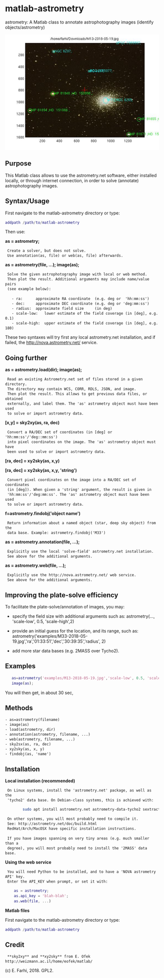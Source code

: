 # matlab-astrometry
  astrometry: A Matlab class to annotate astrophotography images (identify objects/astrometry)
  
  ![Image of Astrometry](https://github.com/farhi/matlab-astrometry/blob/master/examples/M13-solved.jpg?raw=true)
 
  Purpose
  -------
 
   This Matlab class allows to use the astrometry.net software, either installed 
   locally, or through internet connection, in order to solve (annotate) 
   astrophotography images.
 
  Syntax/Usage
  ------------
 
   First navigate to the matlab-astrometry directory or type:
 
   ```matlab
   addpath /path/to/matlab-astrometry
   ```
   Then use:
 
   **as = astrometry;**
   
     Create a solver, but does not solve. 
     Use annotation(as, file) or web(as, file) afterwards.
 
   **as = astrometry(file, ...); image(as);**
   
     Solve the given astrophotography image with local or web method. 
     Then plot the result. Additional arguments may include name/value pairs
     (see example below):
 
       - ra:      approximate RA coordinate  (e.g. deg or  'hh:mm:ss')
       - dec:     approximate DEC coordinate (e.g. deg or 'deg:mm:ss')
       - radius:  approximate field size     (in deg)
       - scale-low:   lower estimate of the field coverage (in [deg], e.g. 0.1)
       - scale-high:  upper estimate of the field coverage (in [deg], e.g. 180)
 
   These two syntaxes will try first any local astrometry.net installation, and
   if failed, the http://nova.astrometry.net/ service.
 
  Going further
  -------------
 
   **as = astrometry.load(dir); image(as);**
   
     Read an existing Astrometry.net set of files stored in a given directory.
     The directory may contain WCS, CORR, RDLS, JSON, and image.
     Then plot the result. This allows to get previous data files, or obtained
     externally, and label them. The 'as' astrometry object must have been used
     to solve or import astrometry data.
 
   **[x,y] = sky2xy(as, ra, dec)**
   
     Convert a RA/DEC set of coordinates (in [deg] or 'hh:mm:ss'/'deg::mm:ss')
     into pixel coordinates on the image. The 'as' astrometry object must have 
     been used to solve or import astrometry data.
 
   **[ra, dec] = xy2sky(as, x,y)**
   
   **[ra, dec] = xy2sky(as, x,y, 'string')**
   
     Convert pixel coordinates on the image into a RA/DEC set of coordinates 
     (in [deg]). When given a 'string' argument, the result is given in 
     'hh:mm:ss'/'deg:mm:ss'. The 'as' astrometry object must have been used
     to solve or import astrometry data.
 
   **f=astrometry.findobj('object name')**
   
     Return information about a named object (star, deep sky object) from the 
     data base. Example: astrometry.findobj('M33')
 
   **as = astrometry.annotation(file, ...);**
   
     Explicitly use the local 'solve-field' astrometry.net installation.
     See above for the additional arguments.
 
   **as = astrometry.web(file, ...);**
   
     Explicitly use the http://nova.astrometry.net/ web service.
     See above for the additional arguments.
 
  Improving the plate-solve efficiency
  ------------------------------------
 
   To facilitate the plate-solve/annotation of images, you may:
 
   * specify the field size with additional arguments such as: 
      astrometry(..., 'scale-low', 0.5, 'scale-high',2)
 
   * provide an initial guess for the location, and its range, such as:
      astrometry('examples/M33-2018-05-19.jpg','ra','01:33:51','dec','30:39:35','radius', 2)
 
   * add more star data bases (e.g. 2MASS over Tycho2).
 
  Examples
  --------
 
```matlab
   as=astrometry('examples/M13-2018-05-19.jpg','scale-low', 0.5, 'scale-high',2);
   image(as);
```

  You will then get, in about 30 sec, 

  Methods
  -------
   
    - as=astrometry(filename)
    - image(as)
    - load(astrometry, dir)
    - annotation(astrometry, filename, ...)
    - web(astrometry, filename, ...)
    - sky2sx(as, ra, dec)
    - xy2sky(as, x, y)
    - findobj(as, 'name')
 
  Installation
  ------------
 
   **Local installation (recommended)**
 
     On Linux systems, install the 'astrometry.net' package, as well as the 
     'tycho2' data base. On Debian-class systems, this is achieved with:
     
```bash
        sudo apt install astrometry.net astrometry-data-tycho2 sextractor
```

     On other systems, you will most probably need to compile it.
     See: http://astrometry.net/doc/build.html
     RedHat/Arch/MacOSX have specific installation instructions.
 
     If you have images spanning on very tiny areas (e.g. much smaller than a 
     degree), you will most probably need to install the '2MASS' data base.
 
   **Using the web service**
 
     You will need Python to be installed, and to have a 'NOVA astrometry API' key.
     Enter the API_KEY when prompt, or set it with:
 ```matlab
     as = astrometry;
     as.api_key = 'blah-blah';
     as.web(file, ...)
 ```
 
   **Matlab files**
   
   First navigate to the matlab-astrometry directory or type:
 
   ```matlab
   addpath /path/to/matlab-astrometry
   ```
 
  Credit
  ------
 
     **sky2xy** and **xy2sky** from E. Ofek http://weizmann.ac.il/home/eofek/matlab/
 
  (c) E. Farhi, 2018. GPL2.
